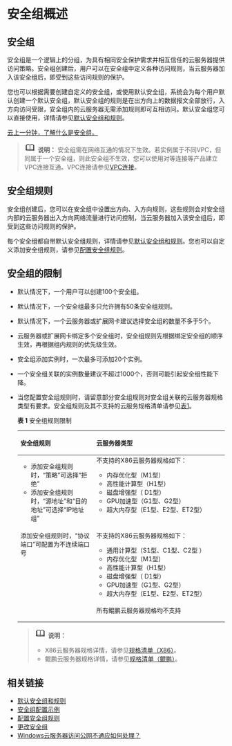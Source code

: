# 安全组概述<a name="ZH-CN_TOPIC_0140323157"></a>

## 安全组<a name="section14990143614615"></a>

安全组是一个逻辑上的分组，为具有相同安全保护需求并相互信任的云服务器提供访问策略。安全组创建后，用户可以在安全组中定义各种访问规则，当云服务器加入该安全组后，即受到这些访问规则的保护。

您也可以根据需要创建自定义的安全组，或使用默认安全组，系统会为每个用户默认创建一个默认安全组，默认安全组的规则是在出方向上的数据报文全部放行，入方向访问受限，安全组内的云服务器无需添加规则即可互相访问。默认安全组您可以直接使用，详情请参见[默认安全组和规则](默认安全组和规则.md)。

[云上一分钟，了解什么是安全组。](https://bbs.huaweicloud.com/videos/103789)

>![](public_sys-resources/icon-note.gif) **说明：** 
>安全组需在网络互通的情况下生效。若实例属于不同VPC，但同属于一个安全组，则此安全组不生效，您可以使用对等连接等产品建立VPC连接互通。VPC连接请参见[VPC连接](https://support.huaweicloud.com/productdesc-vpc/overview_0002.html)。

## 安全组规则<a name="section1293516499168"></a>

安全组创建后，您可以在安全组中设置出方向、入方向规则，这些规则会对安全组内部的云服务器出入方向网络流量进行访问控制，当云服务器加入该安全组后，即受到这些访问规则的保护。

每个安全组都自带默认安全组规则，详情请参见[默认安全组和规则](默认安全组和规则.md)。您也可以自定义添加安全组规则，请参见[配置安全组规则](配置安全组规则.md)。

## 安全组的限制<a name="section1795142593815"></a>

-   默认情况下，一个用户可以创建100个安全组。
-   默认情况下，一个安全组最多只允许拥有50条安全组规则。
-   默认情况下，一个云服务器或扩展网卡建议选择安全组的数量不多于5个。
-   云服务器或扩展网卡绑定多个安全组时，安全组规则先根据绑定安全组的顺序生效，再根据组内规则的优先级生效。
-   安全组添加实例时，一次最多可添加20个实例。
-   一个安全组关联的实例数量建议不超过1000个，否则可能引起安全组性能下降。
-   当您配置安全组规则时，请留意部分安全组规则对安全组关联的云服务器规格类型有要求。安全组规则及其不支持的云服务规格清单请参见[表1](#zh-cn_topic_0118534002_table9182817155011)。

    **表 1**  安全组规则限制

    <a name="zh-cn_topic_0118534002_table9182817155011"></a>
    <table><thead align="left"><tr id="zh-cn_topic_0118534002_row171811217135019"><th class="cellrowborder" valign="top" width="36.58%" id="mcps1.2.3.1.1"><p id="zh-cn_topic_0118534002_p141811117135018"><a name="zh-cn_topic_0118534002_p141811117135018"></a><a name="zh-cn_topic_0118534002_p141811117135018"></a>安全组规则</p>
    </th>
    <th class="cellrowborder" valign="top" width="63.42%" id="mcps1.2.3.1.2"><p id="zh-cn_topic_0118534002_p5181217175019"><a name="zh-cn_topic_0118534002_p5181217175019"></a><a name="zh-cn_topic_0118534002_p5181217175019"></a>云服务器类型</p>
    </th>
    </tr>
    </thead>
    <tbody><tr id="zh-cn_topic_0118534002_row1118120178509"><td class="cellrowborder" valign="top" width="36.58%" headers="mcps1.2.3.1.1 "><a name="zh-cn_topic_0118534002_ul7422123313588"></a><a name="zh-cn_topic_0118534002_ul7422123313588"></a><ul id="zh-cn_topic_0118534002_ul7422123313588"><li>添加安全组规则时，“策略”可选择“拒绝”</li><li>添加安全组规则时，“源地址”和“目的地址”可选择“IP地址组”</li></ul>
    </td>
    <td class="cellrowborder" valign="top" width="63.42%" headers="mcps1.2.3.1.2 "><div class="p" id="zh-cn_topic_0118534002_p7181917155018"><a name="zh-cn_topic_0118534002_p7181917155018"></a><a name="zh-cn_topic_0118534002_p7181917155018"></a>不支持的X86云服务器规格如下：<a name="zh-cn_topic_0118534002_ul18181101765015"></a><a name="zh-cn_topic_0118534002_ul18181101765015"></a><ul id="zh-cn_topic_0118534002_ul18181101765015"><li>内存优化型（M1型）</li><li>高性能计算型（H1型）</li><li>磁盘增强型（ D1型）</li><li>GPU加速型（G1型、G2型）</li><li>超大内存型（E1型、E2型、ET2型）</li></ul>
    </div>
    </td>
    </tr>
    <tr id="zh-cn_topic_0118534002_row171821417125011"><td class="cellrowborder" rowspan="2" valign="top" width="36.58%" headers="mcps1.2.3.1.1 "><p id="zh-cn_topic_0118534002_p148411488587"><a name="zh-cn_topic_0118534002_p148411488587"></a><a name="zh-cn_topic_0118534002_p148411488587"></a>添加安全组规则时，“协议端口”可配置为不连续端口号</p>
    </td>
    <td class="cellrowborder" valign="top" width="63.42%" headers="mcps1.2.3.1.2 "><p id="zh-cn_topic_0118534002_p71811817205010"><a name="zh-cn_topic_0118534002_p71811817205010"></a><a name="zh-cn_topic_0118534002_p71811817205010"></a>不支持的X86云服务器规格如下：</p>
    <a name="zh-cn_topic_0118534002_ul21827177508"></a><a name="zh-cn_topic_0118534002_ul21827177508"></a><ul id="zh-cn_topic_0118534002_ul21827177508"><li>通用计算型（S1型、C1型、C2型 ）</li><li>内存优化型（M1型）</li><li>高性能计算型（H1型）</li><li>磁盘增强型（ D1型）</li><li>GPU加速型（G1型、G2型）</li><li>超大内存型（E1型、E2型、ET2型）</li></ul>
    </td>
    </tr>
    <tr id="zh-cn_topic_0118534002_row101825172505"><td class="cellrowborder" valign="top" headers="mcps1.2.3.1.1 "><p id="zh-cn_topic_0118534002_p2182117105019"><a name="zh-cn_topic_0118534002_p2182117105019"></a><a name="zh-cn_topic_0118534002_p2182117105019"></a>所有鲲鹏云服务器规格均不支持</p>
    </td>
    </tr>
    </tbody>
    </table>

    >![](public_sys-resources/icon-note.gif) **说明：** 
    >-   X86云服务器规格详情，请参见[规格清单（X86）](https://support.huaweicloud.com/productdesc-ecs/zh-cn_topic_0159822360.html)。
    >-   鲲鹏云服务器规格详情，请参见[规格清单（鲲鹏）](https://support.huaweicloud.com/productdesc-ecs/ecs_01_0066.html)。


## 相关链接<a name="section12739448182410"></a>

-   [默认安全组和规则](默认安全组和规则.md)
-   [安全组配置示例](安全组配置示例.md)
-   [配置安全组规则](配置安全组规则.md)
-   [更改安全组](更改安全组.md)
-   [Windows云服务器访问公网不通应如何处理？](https://support.huaweicloud.com/ecs_faq/zh-cn_topic_0167429327.html)

